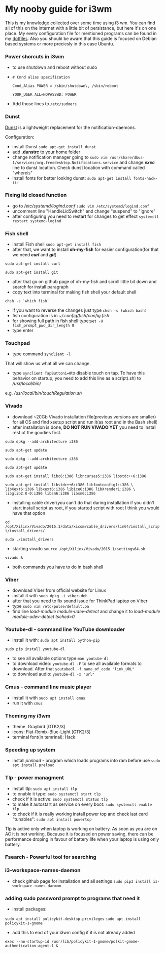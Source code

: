 # **My nooby guide for i3wm**

This is my knowledge collected over some time using i3 wm. You can find all of this on the internet with a little bit of persistance, but here it's on one place. My
every configuration file for mentioned programs can be found in my [dotfiles](https://github.com/bad63r/dotfiles). Also you should be aware that this guide is focused
on Debian based systems or more preciesly in this case Ubuntu.

### Power shorcuts in i3wm

* to use shutdown and reboot without sudo
* 
  `# Cmnd alias specification`

  `Cmnd_Alias POWER = /sbin/shutdown\, /sbin/reboot`
  
  `YOUR_USER ALL=NOPASSWD: POWER` 

* Add those lines to `/etc/sudoers`
### Dunst 

[Dunst](https://dunst-project.org) is a lightweight replacement for the notification-daemons.

Configuration:
* install Dunst `sudo apt-get install dunst`
* add **.dunstrc** to your home folder
* change notification manager going to
`sudo vim /usr/share/dbus-1/services/org.freedesktop.Notifications.service` and change _**exec**_ line to dunst location. Check dunst location with command called "whereis"
* install fonts for better looking dunst: `sudo apt-get install fonts-hack-ttf`

### Fixing lid closed function

* go to  _/etc/systemd/logind.conf_
`sudo vim /etc/systemd/logind.conf`
* uncomment line "HandleLidSwitch" and change "suspend" to "ignore"
* after configuring you need to restart for changes to get effect
`systemctl restart systemd-logind`

### Fish shell

* install Fish shell `sudo apt-get install fish`
* after that, we want to install **oh-my-fish** for easier configuration(for that we need **_curl_** and **_git_**)

`sudo apt-get install curl`

`sudo apt-get install git`

* after that go on github page of oh-my-fish and scroll little bit down and search for install paragraph
* copy text into terminal for making fish shell your default shell
```
chsh -s `which fish`
```
* if you want to reverse the changes just type
`chsh -s (which bash)`
* fish configuration is in _~/.config/fish/config.fish_
* for showing full path in fish shell type:`set -U fish_prompt_pwd_dir_length 0` 
* type enter

### Touchpad

* type command `synclient -l`

That will show us what all we can change.

* type `synclient TapButton1=0`to disable touch on tap. To have this behavior on startup, you need to add this line as a script(.sh) to _/usr/local/bin/_

e.g. _/usr/local/bin/touchRegulation.sh_

### Vivado

* download ~20Gb Vivado installation file(previous versions are smaller) for all OS and find xsetup script and run it(as root and in the Bash shell)
* after installation is done, **DO NOT RUN VIVADO YET** you need to install rest of the goodies first.

`sudo dpkg --add-architecture i386`

`sudo apt-get update`

`sudo dpkg --add-architecture i386`

`sudo apt-get update`

`sudo apt-get install libc6:i386 libncurses5:i386 libstdc++6:i386`

`sudo apt-get install libstdc++6:i386 libfontconfig1:i386 \
libXext6:i386 libxext6:i386 libice6:i386 libXrender1:i386 \
 libglib2.0-0:i386 libsm6:i386 libsm6:i386`
		
* installing cable driver(you can't do that during installation if you didn't start install script as root, if you started script with root I think you would have that option

`cd /opt/Xilinx/Vivado/2015.1/data/xicom/cable_drivers/lin64/install_script/install_drivers/`

`sudo ./install_drivers`

* starting vivado `source /opt/Xilinx/Vivado/2015.1/settings64.sh`

`vivado &`

* both commands you have to do in bash shell

### Viber

* download Viber from official website for Linux
* install it with `sudo dpkg -i viber.deb`
* after that you need to fix sound issue for ThinkPad laptop on Viber
* type `sudo vim /etc/pulse/default.pa`
* find line _load-module module-udev-detect_ and change it to _load-module module-udev-detect tsched=0_

### Youtube-dl - command line YouTube downloader

* install it with: 
`sudo apt install python-pip`

`sudo pip install youtube-dl`
* to see all available options type `man youtube-dl`
* to download video: `youtube-dl -F` to see all available formats to download. After that `youtubedl -f name_of_code "link_URL" `
* to download audio: `youtube-dl -x "url"`

### Cmus - command line music player

* install it with `sudo apt install cmus`
* run it with `cmus`

### Theming my i3wm

* theme: Graybird [GTK2/3]
* icons: Flat-Remix-Blue-Light [GTK2/3]
* terminal font(in temrinal): Hack

### Speeding up system

* install _preload_ - program which loads programs into ram before use
`sudo apt install preload`

### Tlp - power managment

* install tlp: `sudo apt install tlp`
* to enable it type: `sudo systemctl start tlp`
* check if it is active: `sudo systemctl status tlp`
* to make it autostart as service on every boot: `sudo systemctl enable tlp`
* to check if it is really working install power top and check last card "tunables": `sudo apt install powertop`

Tlp is active only when laptop is working on battery. As soon as you are on AC it is not working. Because it is focused on power saving, there can be performance droping in favour of battery life when your laptop is using only battery.

### Fsearch - Powerful tool for searching 

### i3-workspace-names-daemon

* check github page for installation and all settings
`sudo pip3 install i3-workspace-names-daemon`

### adding sudo password prompt to programs that need it

* install packages:

`sudo apt install policykit-desktop-privileges`
`sudo apt install policykit-1-gnome`

* add this to end of your i3wm config if it is not already added

`exec --no-startup-id /usr/lib/policykit-1-gnome/polkit-gnome-authentication-agent-1 &`





